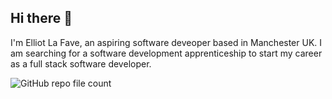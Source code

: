 ## Hi there 👋

I'm Elliot La Fave, an aspiring software deveoper based in Manchester UK. I am searching for a software development apprenticeship to start my career as a full stack software developer.

![GitHub repo file count](https://img.shields.io/github/directory-file-count/elliotlafave123/elliotlafave123.github.io)
